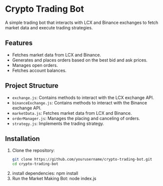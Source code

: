 # Crypto Trading Bot

A simple trading bot that interacts with LCX and Binance exchanges to fetch market data and execute trading strategies.

## Features

- Fetches market data from LCX and Binance.
- Generates and places orders based on the best bid and ask prices.
- Manages open orders.
- Fetches account balances.

## Project Structure

- `exchange.js`: Contains methods to interact with the LCX exchange API.
- `binanceExchange.js`: Contains methods to interact with the Binance exchange API.
- `marketData.js`: Fetches market data from LCX and Binance.
- `orderManager.js`: Manages the placing and canceling of orders.
- `strategy.js`: Implements the trading strategy.

## Installation

1. Clone the repository:
   ```sh
   git clone https://github.com/yourusername/crypto-trading-bot.git
   cd crypto-trading-bot
2. install dependencies:
   npm install
3. Run the Market Making Bot:
   node index.js